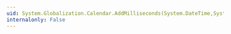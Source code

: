 ```yaml
---
uid: System.Globalization.Calendar.AddMilliseconds(System.DateTime,System.Double)
internalonly: False
---
```

